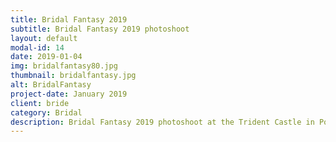 ```yaml
---
title: Bridal Fantasy 2019
subtitle: Bridal Fantasy 2019 photoshoot 
layout: default
modal-id: 14
date: 2019-01-04
img: bridalfantasy80.jpg
thumbnail: bridalfantasy.jpg
alt: BridalFantasy
project-date: January 2019
client: bride
category: Bridal
description: Bridal Fantasy 2019 photoshoot at the Trident Castle in Portland, Jamaica.
---
```

